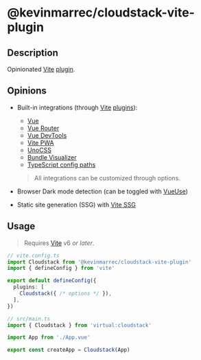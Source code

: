 # @kevinmarrec/cloudstack-vite-plugin

## Description

Opinionated [Vite](https://vite.dev) [plugin](https://vite.dev/guide/using-plugins).

## Opinions

- Built-in integrations (through [Vite](https://vite.dev) [plugins](https://vite.dev/guide/using-plugins)):

  - [Vue](https://vuejs.org)
  - [Vue Router](https://router.vuejs.org)
  - [Vue DevTools](https://devtools.vuejs.org)
  - [Vite PWA](https://vite-plugin-pwa.netlify.app)
  - [UnoCSS](https://unocss.dev)
  - [Bundle Visualizer](https://github.com/btd/rollup-plugin-visualizer)
  - [TypeScript config paths](https://github.com/aleclarson/vite-tsconfig-paths)

  > All integrations can be customized through options.

- Browser Dark mode detection (can be toggled with [VueUse](https://vueuse.org))

- Static site generation (SSG) with [Vite SSG](https://github.com/antfu-collective/vite-ssg)

## Usage

> Requires [Vite](https://vite.dev) v6 _or later_.

```ts
// vite.config.ts
import Cloudstack from '@kevinmarrec/cloudstack-vite-plugin'
import { defineConfig } from 'vite'

export default defineConfig({
  plugins: [
    Cloudstack({ /* options */ }),
  ],
})
```

```ts
// src/main.ts
import { Cloudstack } from 'virtual:cloudstack'

import App from './App.vue'

export const createApp = Cloudstack(App)
```

